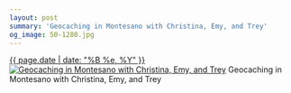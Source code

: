 ```yaml
---
layout: post
summary: 'Geocaching in Montesano with Christina, Emy, and Trey'
og_image: 50-1280.jpg
---
```


<p>
  <time><a href="/50">{{ page.date | date: "%B %e, %Y" }}</a></time>
  <a href="/50"><img src="{{ site.assets_url }}/50-640.jpg" srcset="{{ site.assets_url }}/50-1280.jpg 1280w, {{ site.assets_url }}/50-960.jpg 960w, {{ site.assets_url }}/50-640.jpg 640w, {{ site.assets_url }}/50-320.jpg 320w" sizes="(min-width: 700px) 50vw, calc(100vw - 2rem)" alt="Geocaching in Montesano with Christina, Emy, and Trey" /></a>
  <span>Geocaching in Montesano with Christina, Emy, and Trey</span>
</p>
